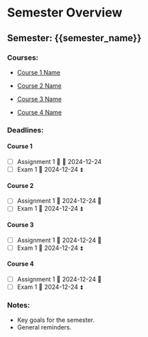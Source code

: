 # Semester Overview

## Semester: {{semester_name}}

### Courses:

- [Course 1 Name](./Course_1_Name/)


- [Course 2 Name](./Course_2_Name/)
- [Course 3 Name](./Course_2_Name/)
- [Course 4 Name](./Course_2_Name/)

### Deadlines:
#### Course 1
- [ ] Assignment 1 🔼 📅 2024-12-24
- [ ] Exam 1 📅 2024-12-24 ⏫ 

#### Course 2
- [ ] Assignment 1 📅 2024-12-24 🔼 
- [ ] Exam 1 📅 2024-12-24 ⏫ 

#### Course 3
- [ ] Assignment 1 📅 2024-12-24 🔼 
- [ ] Exam 1 📅 2024-12-24 ⏫ 

#### Course 4
- [ ] Assignment 1 📅 2024-12-24 🔼 
- [ ] Exam 1 📅 2024-12-24 ⏫ 

### Notes:
- Key goals for the semester.
- General reminders.